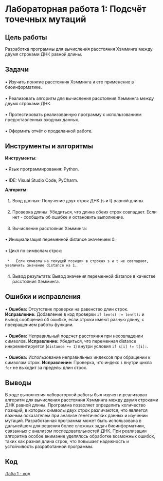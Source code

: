 # Лабораторная работа 1: Подсчёт точечных мутаций

## Цель работы

Разработка программы для вычисления расстояния Хэмминга между двумя строками ДНК равной длины.

## Задачи

#### 
•   Изучить понятие расстояния Хэмминга и его применение в биоинформатике.
#### 
•   Реализовать алгоритм для вычисления расстояния Хэмминга между двумя строками ДНК.
#### 
•   Протестировать реализованную программу с использованием предоставленных входных данных.
#### 
•   Оформить отчёт о проделанной работе.

## Инструменты и алгоритмы

**Инструменты:**

#### 
•   Язык программирования: Python.
#### 
•   IDE: Visual Studio Code, PyCharm.

**Алгоритм:**

#### 
1.  Ввод данных: Получение двух строк ДНК (s и t) равной длины.
#### 
2.  Проверка длины: Убедиться, что длина обеих строк совпадает. Если нет - сообщить об ошибке и остановить выполнение.
#### 
3.  Вычисление расстояния Хэмминга:
   #### 
   •   Инициализация переменной distance значением 0.
   #### 
   •   Цикл по символам строк:
 ####    
     *   Если символы на текущей позиции в строках s и t не совпадают, увеличить значение distance на 1.
#### 
4.  Вывод результата: Вывод значения переменной distance в качестве расстояния Хэмминга.

## Ошибки и исправления

#### 
•   **Ошибка:** Отсутствие проверки на равенство длин строк.
    **Исправление:** Добавление в код проверки `if len(s) != len(t):` и вывод сообщения об ошибке, если строки имеют разную длину, с прекращением работы функции.
#### 
•   **Ошибка:** Неправильный подсчет расстояния при несовпадении символов.
    **Исправление:** Убедиться, что переменная distance инкрементируется (`distance += 1`) внутри условия `if s[i] != t[i]:`.
#### 
•   **Ошибка:** Использование неправильных индексов при обращении к символам строк.
    **Исправление:** Проверка, что индекс `i` внутри цикла `for` не выходит за пределы длин строк.

## Выводы

В ходе выполнения лабораторной работы был изучен и реализован алгоритм для вычисления расстояния Хэмминга между двумя строками ДНК равной длины. Программа позволяет определить количество позиций, в которых символы двух строк различаются, что является важным показателем при анализе генетических данных и изучении мутаций. Разработанная программа может быть использована в дальнейшем для решения более сложных задач биоинформатики, связанных с анализом последовательностей ДНК. При реализации алгоритма особое внимание уделялось обработке возможных ошибок, таких как разная длина строк, что повышает надежность и устойчивость разработанной программы.

## Код

[Лаба 1 - код](https://github.com/varrennnikk/Python/blob/лабы/labs/lab1/lab1.py)

